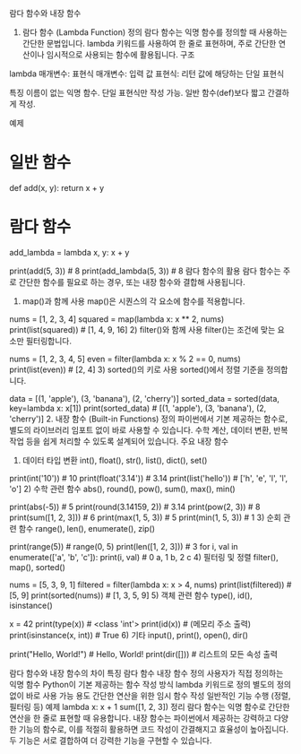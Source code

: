 람다 함수와 내장 함수
1. 람다 함수 (Lambda Function)
정의
람다 함수는 익명 함수를 정의할 때 사용하는 간단한 문법입니다.
lambda 키워드를 사용하여 한 줄로 표현하며, 주로 간단한 연산이나 임시적으로 사용되는 함수에 활용됩니다.
구조

lambda 매개변수: 표현식
매개변수: 입력 값
표현식: 리턴 값에 해당하는 단일 표현식

특징
이름이 없는 익명 함수.
단일 표현식만 작성 가능.
일반 함수(def)보다 짧고 간결하게 작성.

예제

# 일반 함수
def add(x, y):
    return x + y

# 람다 함수
add_lambda = lambda x, y: x + y

print(add(5, 3))          # 8
print(add_lambda(5, 3))   # 8
람다 함수의 활용
람다 함수는 주로 간단한 함수를 필요로 하는 경우, 또는 내장 함수와 결합해 사용됩니다.

1) map()과 함께 사용
map()은 시퀀스의 각 요소에 함수를 적용합니다.

nums = [1, 2, 3, 4]
squared = map(lambda x: x ** 2, nums)
print(list(squared))  # [1, 4, 9, 16]
2) filter()와 함께 사용
filter()는 조건에 맞는 요소만 필터링합니다.

nums = [1, 2, 3, 4, 5]
even = filter(lambda x: x % 2 == 0, nums)
print(list(even))  # [2, 4]
3) sorted()의 키로 사용
sorted()에서 정렬 기준을 정의합니다.

data = [(1, 'apple'), (3, 'banana'), (2, 'cherry')]
sorted_data = sorted(data, key=lambda x: x[1])
print(sorted_data)  # [(1, 'apple'), (3, 'banana'), (2, 'cherry')]
2. 내장 함수 (Built-in Functions)
정의
파이썬에서 기본 제공하는 함수로, 별도의 라이브러리 임포트 없이 바로 사용할 수 있습니다.
수학 계산, 데이터 변환, 반복 작업 등을 쉽게 처리할 수 있도록 설계되어 있습니다.
주요 내장 함수
1) 데이터 타입 변환
int(), float(), str(), list(), dict(), set()

print(int('10'))        # 10
print(float('3.14'))    # 3.14
print(list('hello'))    # ['h', 'e', 'l', 'l', 'o']
2) 수학 관련 함수
abs(), round(), pow(), sum(), max(), min()

print(abs(-5))          # 5
print(round(3.14159, 2)) # 3.14
print(pow(2, 3))        # 8
print(sum([1, 2, 3]))   # 6
print(max(1, 5, 3))     # 5
print(min(1, 5, 3))     # 1
3) 순회 관련 함수
range(), len(), enumerate(), zip()

print(range(5))         # range(0, 5)
print(len([1, 2, 3]))   # 3
for i, val in enumerate(['a', 'b', 'c']):
    print(i, val)       # 0 a, 1 b, 2 c
4) 필터링 및 정렬
filter(), map(), sorted()

nums = [5, 3, 9, 1]
filtered = filter(lambda x: x > 4, nums)
print(list(filtered))   # [5, 9]
print(sorted(nums))     # [1, 3, 5, 9]
5) 객체 관련 함수
type(), id(), isinstance()

x = 42
print(type(x))           # <class 'int'>
print(id(x))             # (메모리 주소 출력)
print(isinstance(x, int)) # True
6) 기타
input(), print(), open(), dir()

print("Hello, World!")  # Hello, World!
print(dir([]))          # 리스트의 모든 속성 출력

람다 함수와 내장 함수의 차이
특징	람다 함수	내장 함수
정의	사용자가 직접 정의하는 익명 함수	Python이 기본 제공하는 함수
작성 방식	lambda 키워드로 정의	별도의 정의 없이 바로 사용 가능
용도	간단한 연산을 위한 임시 함수 작성	일반적인 기능 수행 (정렬, 필터링 등)
예제	lambda x: x + 1	sum([1, 2, 3])
정리
람다 함수는 익명 함수로 간단한 연산을 한 줄로 표현할 때 유용합니다.
내장 함수는 파이썬에서 제공하는 강력하고 다양한 기능의 함수로, 이를 적절히 활용하면 코드 작성이 간결해지고 효율성이 높아집니다.
두 기능은 서로 결합하여 더 강력한 기능을 구현할 수 있습니다.





